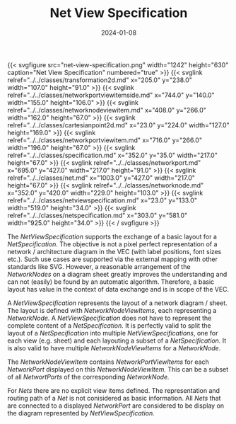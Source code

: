 ﻿---
title: Net View Specification
toc: false
type: specs
layout: diagram
date: "2024-01-08"
draft: false
specification: VEC
version: 2.1.0
documentType: "Recommendation"
elementType: Diagram
classes:
  - Transformation2D
  - NetworkPortViewItemSide
  - NetworkNodeViewItem
  - CartesianPoint2D
  - NetworkPortViewItem
  - Specification
  - NetworkPort
  - Net
  - NetworkNode
  - NetViewSpecification
  - NetSpecification
menu:
  VEC-2.1.0:    
    parent: connectivity
    identifier: connectivity/net-view-specification
    weight: 1010003 

# Prev/next pager order (if `docs_section_pager` enabled in `params.toml`)
weight: 1010003
---
{{< svgfigure src="net-view-specification.png" width="1242" height="630" caption="Net View Specification" numbered="true" >}}
  {{< svglink relref="../../classes/transformation2d.md" x="205.0" y="238.0" width="107.0" height="91.0" >}}
  {{< svglink relref="../../classes/networkportviewitemside.md" x="744.0" y="140.0" width="155.0" height="106.0" >}}
  {{< svglink relref="../../classes/networknodeviewitem.md" x="408.0" y="266.0" width="162.0" height="67.0" >}}
  {{< svglink relref="../../classes/cartesianpoint2d.md" x="23.0" y="224.0" width="127.0" height="169.0" >}}
  {{< svglink relref="../../classes/networkportviewitem.md" x="716.0" y="266.0" width="196.0" height="67.0" >}}
  {{< svglink relref="../../classes/specification.md" x="352.0" y="35.0" width="217.0" height="67.0" >}}
  {{< svglink relref="../../classes/networkport.md" x="695.0" y="427.0" width="217.0" height="91.0" >}}
  {{< svglink relref="../../classes/net.md" x="1003.0" y="427.0" width="217.0" height="67.0" >}}
  {{< svglink relref="../../classes/networknode.md" x="352.0" y="420.0" width="229.0" height="103.0" >}}
  {{< svglink relref="../../classes/netviewspecification.md" x="23.0" y="133.0" width="519.0" height="34.0" >}}
  {{< svglink relref="../../classes/netspecification.md" x="303.0" y="581.0" width="925.0" height="34.0" >}}
{{< / svgfigure >}}
<p> The <i>NetViewSpecification</i> supports the exchange of a basic layout for a <i>NetSpecification</i>. The objective is not a pixel perfect representation of a network /&#160;architecture diagram in the VEC (with label positions, font sizes etc.). Such use cases are supported via the external mapping with other standards like SVG. However, a reasonable arrangement of the <i>NetworkNodes</i> on a diagram sheet greatly improves the understanding and can not (easily) be found by an automatic algorithm.&#160;Therefore, a basic layout has value in the context of data exchange and is in scope of the VEC.      </p>      <p> A <i>NetViewSpecification</i> represents the layout of a network diagram /&#160;sheet. The layout is defined with <i>NetworkNodeViewItems</i>, each representing a <i>NetworkNode.</i> A <i>NetViewSpecification</i> does not have to represent the complete content of a <i>NetSpecification.</i> It is perfectly valid to split the layout of a <i>NetSpecification </i>into multiple <i>NetViewSpecifications</i>, one for each view (e.g. sheet) and each layouting a subset of a <i>NetSpecification.</i> It is also valid to have multiple <i>NetworkNodeViewItems</i> for a <i>NetworkNode</i>.      </p>      <p> The <i>NetworkNodeViewItem</i> contains <i>NetworkPortViewItems</i> for each <i>NetworkPort</i> displayed on this <i>NetworkNodeViewItem.&#160;</i>This can be a subset of all <i>NetwortPorts </i>of the corresponding <i>NetworkNode. </i>      </p>      <p> For <i>Nets</i> there are no explicit view items defined. The representation and routing path of a <i>Net </i>is not conisidered as basic information. All <i>Nets</i> that are connected to a displayed <i>NetworkPort</i> are considered to be display on the diagram represented by <i>NetViewSpecification.</i>      </p>      <p> <i>&#160;</i>      </p>      <p> &#160;      </p>